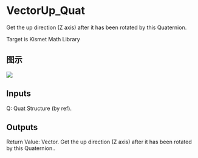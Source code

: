 # VectorUp_Quat

Get the up direction (Z axis) after it has been rotated by this Quaternion.

Target is Kismet Math Library

## 图示

![]($-20221218-19532024.png)

## Inputs

Q: Quat Structure (by ref).  

## Outputs

Return Value: Vector. Get the up direction (Z axis) after it has been rotated by this Quaternion..

